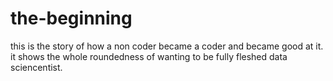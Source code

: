 # the-beginning
this is the story of how a non coder became a coder and became good at it. it shows the whole roundedness of wanting to be fully fleshed data sciencentist.
